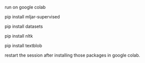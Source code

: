 run on google colab

pip install mljar-supervised 

pip install datasets

pip install nltk

pip install textblob

restart the session after installing those packages in google colab.
